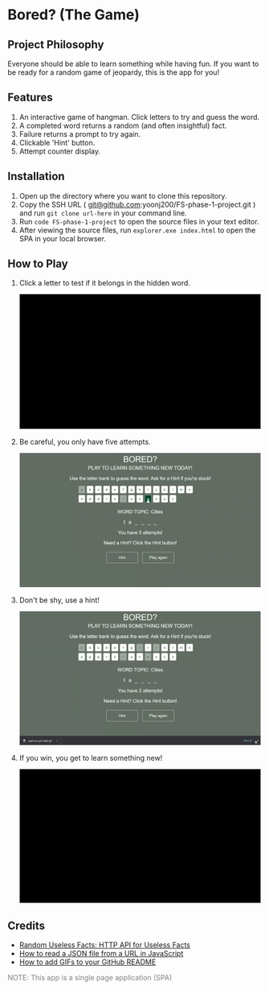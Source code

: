 # **Bored? (The Game)**
## **Project Philosophy**
Everyone should be able to learn something while having fun. If you want to be ready for a random game of jeopardy, this is the app for you!

## **Features**
1. An interactive game of hangman. Click letters to try and guess the word.
2. A completed word returns a random (and often insightful) fact.
3. Failure returns a prompt to try again.
4. Clickable 'Hint' button.
5. Attempt counter display.

## **Installation**
1. Open up the directory where you want to clone this repository.
2. Copy the SSH URL ( git@github.com:yoonj200/FS-phase-1-project.git ) and run `git clone url-here` in your command line. 
3. Run `code FS-phase-1-project` to open the source files in your text editor. 
4. After viewing the source files, run `explorer.exe index.html` to open the SPA in your local browser. 

## **How to Play**
1. Click a letter to test if it belongs in the hidden word.
   
   ![](selectLetters.gif)
2. Be careful, you only have five attempts. 
   
   ![](selectWrongLetters.gif)
3. Don't be shy, use a hint! 
   
   ![](useHint.gif)
4. If you win, you get to learn something new!
   
   ![](ifYouWin.gif)
## **Credits**
- [Random Useless Facts: HTTP API for Useless Facts](https://uselessfacts.jsph.pl/)
- [How to read a JSON file from a URL in JavaScript](https://www.educative.io/edpresso/how-to-read-a-json-file-from-a-url-in-javascript)
- [How to add GIFs to your GitHub README](https://josephcardillo.medium.com/how-to-add-gifs-to-your-github-readme-89c74da2ce47)

<span style="color:gray">NOTE: This app is a single page application (SPA)</span> 

